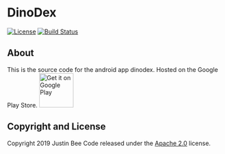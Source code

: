 # DinoDex



[![License](https://img.shields.io/badge/License-Apache%202.0-blue.svg)](https://opensource.org/licenses/Apache-2.0)
[![Build Status](https://travis-ci.com/Justin-Bee/DinoDex.svg?branch=master)](https://travis-ci.com/Justin-Bee/DinoDex)


## About
This is the source code for the android app dinodex. Hosted on the Google Play Store.
[<img src="https://play.google.com/intl/en_us/badges/images/generic/en-play-badge.png"
      alt="Get it on Google Play"
      height="80">](https://play.google.com/store/apps/details?id=com.jbeeappz.dinodex.dinodex&hl=en_US)

## Copyright and License

Copyright 2019 Justin Bee Code released under the [Apache 2.0](https://github.com/Justin-Bee/DinoDex/blob/master/LICENSE) license.
